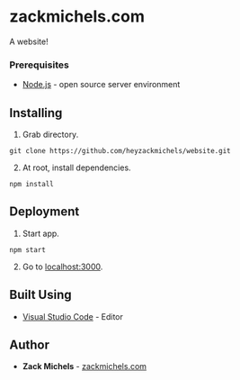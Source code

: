 # zackmichels.com

A website!


### Prerequisites

* [Node.js](https://nodejs.org/en/download/) - open source server environment

## Installing

1. Grab directory.

```
git clone https://github.com/heyzackmichels/website.git
```

2. At root, install dependencies.

```
npm install
```

## Deployment

1. Start app.

```
npm start
```

2. Go to [localhost:3000](http://localhost:3000).

## Built Using

* [Visual Studio Code](https://code.visualstudio.com/download) - Editor

## Author

* **Zack Michels** - [zackmichels.com](http://zackmichels.com)
